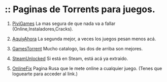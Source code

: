 # :: Paginas de Torrents para juegos.

1) [PiviGames](https://pivigames.blog/) La mas segura de que nada va a fallar (Online,Instaladores,Cracks).

2) [AquiyAhora](https://www.aquiyahorajuegos.net) La segunda mejor, a veces los juegos pesan menos acá.

3) [GamesTorrent](https://www.gamestorrents.fm/juegos-pc/) Mucho catalogo, las dos de arriba son mejores.

4) [SteamUnlocked](https://steamunlocked.net/) Si está en Steam, está acá ya extraido.

6) [OnlineFix](https://online-fix.me/) Pagina Rusa que le mete online a cualquier juego. (Tenes que loguearte para acceder al link.)
